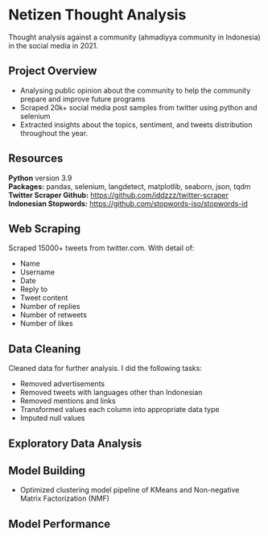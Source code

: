 # Netizen Thought Analysis
Thought analysis against a community (ahmadiyya community in Indonesia) in the social media in 2021.

## Project Overview
+ Analysing public opinion about the community to help the community prepare and improve future programs
+ Scraped 20k+ social media post samples from twitter using python and selenium
+ Extracted insights about the topics, sentiment, and tweets distribution throughout the year.

## Resources
**Python** version 3.9 \
**Packages:** pandas, selenium, langdetect, matplotlib, seaborn, json, tqdm \
**Twitter Scraper Github:** https://github.com/iddzzz/twitter-scraper \
**Indonesian Stopwords:** https://github.com/stopwords-iso/stopwords-id

## Web Scraping
Scraped 15000+ tweets from twitter.com. With detail of:

+ Name
+ Username
+ Date
+ Reply to
+ Tweet content
+ Number of replies
+ Number of retweets
+ Number of likes

## Data Cleaning
Cleaned data for further analysis. I did the following tasks:
+ Removed advertisements
+ Removed tweets with languages other than Indonesian
+ Removed mentions and links
+ Transformed values each column into appropriate data type
+ Imputed null values

## Exploratory Data Analysis

## Model Building
+ Optimized clustering model pipeline of KMeans and Non-negative Matrix Factorization (NMF)

## Model Performance
